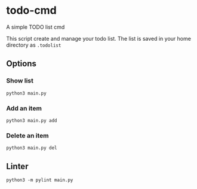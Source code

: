 # todo-cmd

A simple TODO list cmd

This script create and manage your todo list. The list is saved in your home directory as `.todolist`

## Options

### Show list

```
python3 main.py
```

### Add an item

```
python3 main.py add
```

### Delete an item

```
python3 main.py del
```

## Linter

```
python3 -m pylint main.py
```